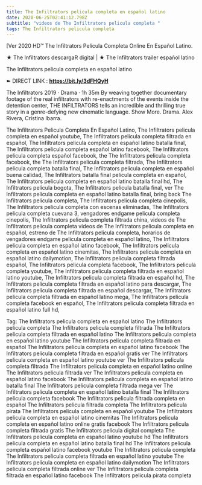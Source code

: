 ```yaml
---
title: The Infiltrators pelicula completa en español latino
date: 2020-06-25T02:41:12.798Z
subtitle: "videos de The Infiltrators pelicula completa "
tags: The Infiltrators pelicula completa
---
```

[Ver 2020 HD™ The Infiltrators Película Completa Online En Español Latino.

★ The Infiltrators descargaR digital | ★ The Infiltrators trailer español latino

The Infiltrators pelicula completa en español latino

➽ DIRECT LINK : **<https://bit.ly/3dFHQyH>**

The Infiltrators
2019 ‧ Drama ‧ 1h 35m
By weaving together documentary footage of the real infiltrators with re-enactments of the events inside the detention center, THE INFILTRATORS tells an incredible and thrilling true story in a genre-defying new cinematic language. Show More. Drama. Alex Rivera, Cristina Ibarra.

The Infiltrators Pelicula Completa En Español Latino, The Infiltrators pelicula completa en español youtube, The Infiltrators pelicula completa filtrada en español, The Infiltrators pelicula completa en español latino batalla final, The Infiltrators pelicula completa español latino facebook, The Infiltrators pelicula completa español facebook, the The Infiltrators pelicula completa facebook, the The Infiltrators pelicula completa filtrada, The Infiltrators pelicula completa batalla final, The Infiltrators pelicula completa en español buena calidad, The Infiltrators batalla final pelicula completa en español, The Infiltrators pelicula completa en español latino batalla final hd, The Infiltrators pelicula bogota, The Infiltrators pelicula batalla final, ver The Infiltrators pelicula completa en español latino batalla final, bring back The Infiltrators pelicula completa, The Infiltrators pelicula completa cinepolis, The Infiltrators pelicula completa con escenas eliminadas, The Infiltrators pelicula completa cuevana 3, vengadores endgame pelicula completa cinepolis, The Infiltrators pelicula completa filtrada china,
videos de The Infiltrators pelicula completa 
videos de The Infiltrators pelicula completa en español, estreno de The Infiltrators pelicula completa, horarios de vengadores endgame pelicula completa en español latino, The Infiltrators pelicula completa en español latino facebook, The Infiltrators pelicula completa en español latino cinemitas, The Infiltrators pelicula completa en español latino dailymotion, The Infiltrators pelicula completa filtrada español, The Infiltrators pelicula completa facebook, The Infiltrators pelicula completa youtube, The Infiltrators pelicula completa filtrada en español latino youtube, The Infiltrators pelicula completa filtrada en español hd, The Infiltrators pelicula completa filtrada en español latino para descargar, The Infiltrators pelicula completa filtrada en español descargar, The Infiltrators pelicula completa filtrada en español latino mega, The Infiltrators pelicula completa facebook en español, The Infiltrators pelicula completa filtrada en español latino full hd,

Tag:
The Infiltrators pelicula completa en español latino
The Infiltrators pelicula completa
The Infiltrators pelicula completa filtrada
The Infiltrators pelicula completa filtrada en español latino
The Infiltrators pelicula completa en español latino youtube
The Infiltrators pelicula completa filtrada en español
The Infiltrators pelicula completa en español latino facebook
The Infiltrators pelicula completa filtrada en español gratis
ver The Infiltrators pelicula completa en español latino youtube
ver The Infiltrators pelicula completa filtrada
The Infiltrators pelicula completa en español latino online
The Infiltrators pelicula filtrada
ver The Infiltrators pelicula completa en español latino facebook
The Infiltrators pelicula completa en español latino batalla final
The Infiltrators pelicula completa filtrada mega
ver The Infiltrators pelicula completa en español latino batalla final
The Infiltrators pelicula completa facebook
The Infiltrators pelicula filtrada completa en español
The Infiltrators pelicula filtrada completa
The Infiltrators pelicula pirata
The Infiltrators pelicula completa en español youtube
The Infiltrators pelicula completa en español latino cinemitas
The Infiltrators pelicula completa en español latino online gratis facebook
The Infiltrators pelicula completa filtrada gratis
The Infiltrators pelicula digital completa
The Infiltrators pelicula completa en español latino youtube hd
The Infiltrators pelicula completa en español latino batalla final hd
The Infiltrators pelicula completa español latino facebook
youtube The Infiltrators pelicula completa
The Infiltrators pelicula completa filtrada en español latino youtube
The Infiltrators pelicula completa en español latino dailymotion
The Infiltrators pelicula completa filtrada online
ver The Infiltrators pelicula completa filtrada en español latino facebook
The Infiltrators pelicula pirata completa
